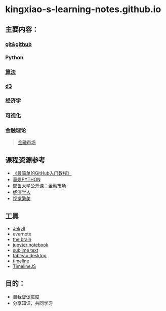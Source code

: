 # kingxiao-s-learning-notes.github.io
## 主要内容：
### [git&github](https://github.com/Kingxiao/kingxiao-s-learning-notes.github.io/blob/gh-pages/github&git.md)
### Python
### [算法](https://algs4.cs.princeton.edu/home/)
### [d3](https://github.com/d3/d3)
### 经济学
### [可视化](https://book.douban.com/subject/25665238/annotation)
### 金融理论
> [金融市场](https://github.com/Kingxiao/kingxiao-s-learning-notes.github.io/blob/gh-pages/Financial%20Markets/%E3%80%8A%E9%87%91%E8%9E%8D%E5%B8%82%E5%9C%BA%E3%80%8B%E7%AC%94%E8%AE%B0%E7%9B%AE%E5%BD%95.md)


## 课程资源参考
* [《最简单的GitHub入门教程》](https://www.bilibili.com/video/av4857819/)
* [莫烦PYTHON](https://morvanzhou.github.io/)
* [耶鲁大学公开课：金融市场](https://www.bilibili.com/video/av9947400)
* [经济学人](https://github.com/nailperry-zd/The-Economist)
* [视觉繁美](https://book.douban.com/subject/25665238/)

## 工具
* [Jekyll](https://jekyllcn.com/docs/github-pages/)
* evernote
* [the brain](http://www.ypojie.com/2826.html)
* [jupyter notebook](https://jupyter.org/)
* [sublime text](https://www.sublimetext.com/)
* [tableau desktop](https://www.tableau.com/zh-cn/products/desktop)
* [timeline](http://thetimelineproj.sourceforge.net/)
* [TimelineJS](http://timeline.knightlab.com/)

## 目的：
* 自我督促进度
* 分享知识，共同学习
